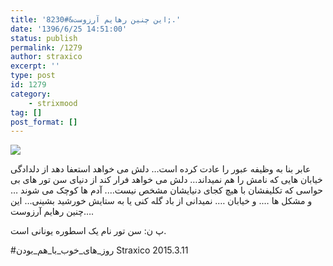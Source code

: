 ```yaml
---
title: 'این چنین رهایم آرزوست&#8230;.'
date: '1396/6/25 14:51:00'
status: publish
permalink: /1279
author: straxico
excerpt: ''
type: post
id: 1279
category:
    - strixmood
tag: []
post_format: []
---
```

![](../../uploads/2015/08/11023267_804227763004350_398400837_n.jpg)

عابر بنا به وظیفه عبور را عادت کرده است… دلش می خواهد استعفا دهد از دلدادگی خیابان هایی که نامش را هم نمیداند… دلش می خواهد فرار کند از دنیای سن تور های بی حواسی که تکلیفشان با هیچ کجای دنیایشان مشخص نیست…. آدم ها کوچک می شوند … و مشکل ها …. و خیابان …. نمیدانی از باد گله کنی یا به ستایش خورشید بشینی… این چنین رهایم آرزوست….

پ ن: سن تور نام یک اسطوره یونانی است.

\#روز\_های\_خوب\_با\_هم\_بودن Straxico 2015.3.11